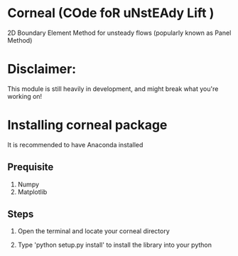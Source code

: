 # Corneal (COde foR uNstEAdy Lift )
2D Boundary Element Method for unsteady flows (popularly known as Panel Method)

# Disclaimer: 
This module is still heavily in development, and might break what you're working on!

# Installing corneal package
It is recommended to have Anaconda installed

Prequisite
----------

1. Numpy
2. Matplotlib

Steps
-----

1. Open the terminal and locate your corneal directory

2. Type 'python setup.py install' to install the library into your python
